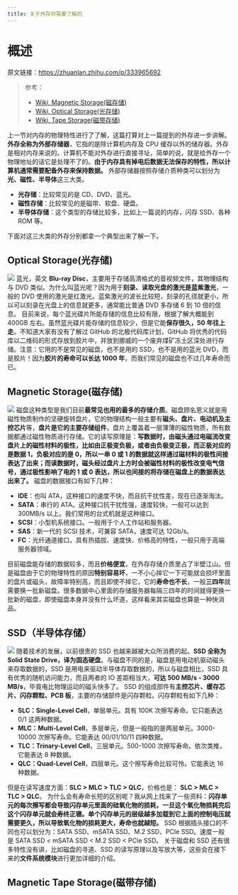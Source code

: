 ```yaml
---
title: 关于外存你需要了解的
---
```


# 概述

原文链接：<https://zhuanlan.zhihu.com/p/333965692>

> 参考：
>
> - [Wiki, Magnetic Storage(磁存储)](https://en.wikipedia.org/wiki/Magnetic_storage)
> - [Wiki, Optical Storage(光存储)](https://en.wikipedia.org/wiki/Optical_storage)
> - [Wiki, Tape Storage(磁带存储)](https://en.wikipedia.org/wiki/Magnetic_tape_data_storage)

上一节对内存的物理特性进行了了解，这篇打算对上一篇提到的外存进一步讲解。
**外存全称为外部存储器**，它指的是除计算机内存及 CPU 缓存以外的储存器。外存是相对内存来说的。计算机不能对外存进行直接寻址，简单的说，就是给外存一个物理地址的话它是处理不了的。**由于内存具有掉电后数据无法保存的特性，所以计算机通常需要配备外存来保持数据。**
外部存储器按照存储介质种类可以划分为**光、磁性、半导体**这三大类。

- **光存储**：比较常见的是 CD、DVD、蓝光。
- **磁性存储**：比较常见的是磁带、软盘、硬盘。
- **半导体存储**：这个类型的存储比较多，比如上一篇说的内存，闪存 SSD、各种 ROM 等。

下面对这三大类的外存分别都拿一个典型出来了解一下。

## Optical Storage(光存储)

![](https://notes-learning.oss-cn-beijing.aliyuncs.com/rcmzws/1625452479311-3b0d7cc2-2eed-4516-81dc-93e6f6933295.jpg)
蓝光，英文 **Blu-ray Disc**，主要用于存储高清格式的音视频文件，其物理结构与 DVD 类似。为什么叫蓝光呢？因为用于**刻录、读取光盘的激光是蓝紫激光**，一般的 DVD 使用的激光是红激光。蓝紫激光的波长比较短，刻录的孔径就更小，所以可以刻录在光盘上的信息就更多，通常能比普通 DVD 多存储 6 到 10 倍的信息。
目前来说，每个蓝光碟片所能存储的信息比较有限，根据了解大概能到 400GB 左右。虽然蓝光碟片能存储的信息较少，但是它能**保存很久，50 年往上走**。不知道大家有没有了解过 GitHub 的北极代码库计划，GitHub 将优秀的代码库以二维码的形式存放到胶片中，并放到挪威的一个废弃煤矿冻土区深处进行存储。注意：它用的不是常见的磁盘，也不是用的 SSD，也不是用的蓝光 DVD，而是胶片！因为**胶片的寿命可以长达 1000 年**，而我们常见的磁盘也不过几年寿命而已。

## Magnetic Storage(磁存储)

![](https://notes-learning.oss-cn-beijing.aliyuncs.com/rcmzws/1625452479450-98dd8455-c2a8-4490-b197-6040f5c1248e.jpeg)
磁盘这种类型是我们目前**最常见也用的最多的存储介质**。磁盘顾名思义就是用磁性物质制作的坚硬旋转盘片，它的物理结构一般主要有**磁头、盘片、电动机及主控芯片**等，**盘片是它的主要存储组件**。盘片上覆盖着一层薄薄的磁性物质，所有数据都通过磁性物质进行存储。它的读写原理是：**写数据时，由磁头通过电磁流改变盘片上的磁性材料的极性，比如由正极变负极，或者由负极变正极，而正极对应的是数据 1，负极对应的是 0，所以一串 0 或 1 的数据就这样通过磁材料的极性间接表达了出来；而读数据时，磁头经过盘片上方时会被磁性材料的极性改变电气信号，通过极性影响了电的 1 或 0 表达，所以也间接的将存储在磁盘上的数据表达出来了。**
磁盘的数据接口有如下几种：

- **IDE**：也叫 ATA，这种接口的速度不快，而且抗干扰性差，现在已逐渐淘汰。
- **SATA**：串行的 ATA。这种接口抗干扰性强，速度较快，一般可以达到 300MB/s 以上。我们常用的台式机就是这种接口。
- **SCSI**：小型机系统接口。一般用于个人工作站和服务器。
- **SAS**：新一代的 SCSI 技术，可兼容 SATA，速度可达 12Gb/s。
- **FC**：光纤通道接口，具有热插拔、速度快、价格高的特性，一般只用于高端服务器领域。

目前磁盘能存储的数据较多，而且**价格便宜**，在外存存储介质里占了半壁江山。但是磁盘由于它的物理特性的原因**特别容易坏**，一不小心摔它一下可能就会损坏里面的盘片或磁头，故障率特别高，而且即使不摔它，它的**寿命也不长**，一般**三四年**就需要换一批新磁盘。很多数据中心里面的存储服务器每隔三四年的时间就得更换一批新的磁盘，即使磁盘本身并没有什么坏道，这样看来其实磁盘也算是一种快消品。

## SSD（半导体存储）

![](https://notes-learning.oss-cn-beijing.aliyuncs.com/rcmzws/1625452479259-716e1a53-7f56-4e64-b509-942b5e28b21b.jpeg)
随着技术的发展，以前很贵的 SSD 也越来越被大众所消费的起。**SSD 全称为 Solid State Drive，译为固态硬盘**。与磁盘不同的是，磁盘是用电动机驱动磁头来存取数据的，SSD 是用电来驱动半导体存取数据的，所以与磁盘相比，SSD 具有优秀的随机访问能力，而且两者的 IO 差距相当大，**可达 500 MB/s - 3000 MB/s**，毕竟电比物理运动的磁头快多了。
SSD 的组成部件有**主控芯片、缓存芯片、闪存颗粒、PCB 板**，主要的存储部件是闪存颗粒。闪存颗粒有如下几种：

- **SLC：Single-Level Cell**，单层单元。具有 100K 次擦写寿命。它只能表达 0/1 这两种数据。
- **MLC：Multi-Level Cell**，多层单元，但是一般指的是两层单元。3000-10000 次擦写寿命。它能表达 00/01/10/11 四种数据。
- **TLC：Trinary-Level Cell**，三层单元。500-1000 次擦写寿命。依次类推，它能表达 8 种数据。
- **QLC：Quad-Level Cell**，四层单元。这个擦写寿命比较可怜。它能表达 16 种数据。

但是在读写速度方面：**SLC > MLC > TLC > QLC**，价格也是： **SLC > MLC > TLC > QLC**。
为什么会有寿命长短的区别呢？我从网上找来了一些资料：**闪存单元的每次擦写都会导致闪存单元里面的硅氧化物的损耗，一旦这个氧化物损耗完后这个闪存单元就会寿终正寝。单个闪存单元的层级越多加载到它上面的控制电压就需要更久，所以导致氧化物的损耗更大，寿命也就越短。**
SSD 根据插头接口的不同也可以划分为：SATA SSD、mSATA SSD、M.2 SSD、PCIe SSD。速度一般是 SATA SSD < mSATA SSD < M.2 SSD < PCIe SSD。
关于磁盘和 SSD 还有很多特性没有讲，比如磁盘的寻道、SSD 的读写原理以及写放大等，这些会在接下来的**文件系统模块**进行更加详细的介绍。

## Magnetic Tape Storage(磁带存储)
